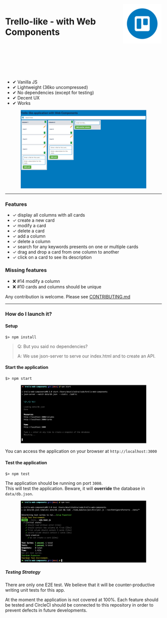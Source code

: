 <img src="docs/logo.png" alt="logo" width="25%" align="right"  />

<h1>Trello-like - with Web Components</h1>

<br /><br />
<br /><br />
<br /><br />

* ✔ Vanilla JS
* ✔ Lightweight (36ko uncompressed)
* ✔ No dependencies (except for testing)
* ✔ Decent UX
* ✔ Works


<div align="center">
  <img src="docs/preview.png" alt="illustration" width="80%" />
</div>

<hr />

### Features

* ✓ display all columns with all cards
* ✓ create a new card
* ✓ modify a card
* ✓ delete a card
* ✓ add a column
* ✓ delete a column
* ✓ search for any keywords presents on one or multiple cards
* ✓ drag and drop a card from one column to another
* ✓ click on a card to see its description

### Missing features

* ❌ #14 modify a column
* ❌ #10 cards and columns should be unique

Any contribution is welcome. Please see [CONTRIBUTING.md](./docs/CONTRIBUTING.md)

<hr />

### How do I launch it?

#### Setup

```
$> npm install
```

> Q: But you said no dependencies?
>
> A: We use json-server to serve our index.html and to create an API.

#### Start the application

```
$> npm start
```

<div align="center">
  <img src="docs/npm-start.png" alt="illustration" width="80%" />
</div>

You can access the application on your browser at `http://localhost:3000`

#### Test the application

```
$> npm test
```

The application should be running on port `3000`. <br />
This will test the application. Beware, it will **override** the database in `data/db.json`.

<div align="center">
  <img src="docs/npm-test.png" alt="illustration" width="80%" />
</div>

##### Testing Strategy

There are only one E2E test. We believe that it will be counter-productive writing unit tests for this app.

At the moment the application is not covered at 100%. Each feature should be tested and CircleCI should be connected to this repository in order to prevent defects in future developments.
